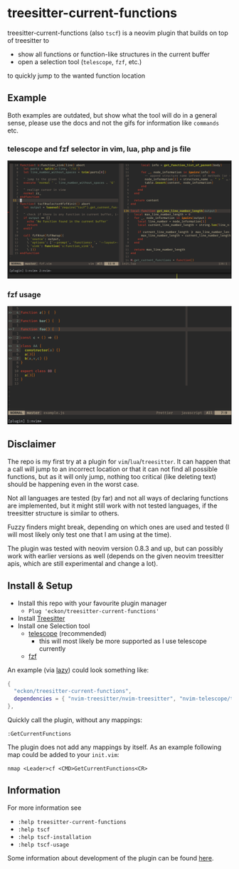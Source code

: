 # treesitter-current-functions

treesitter-current-functions (also `tscf`) is a neovim plugin that builds on top of treesitter to

* show all functions or function-like structures in the current buffer
* open a selection tool (`telescope`, `fzf`, etc.)

to quickly jump to the wanted function location


## Example
Both examples are outdated, but show what the tool will do in a general sense, please use the docs and not the gifs for information like `commands` etc.

### telescope and fzf selector in vim, lua, php and js file
![Example Usage of treesitter-current-functions](./tscf-example.gif)

### fzf usage
![Example Usage of treesitter-current-functions 2](./tscf-example2.gif)


## Disclaimer

The repo is my first try at a plugin for `vim`/`lua`/`treesitter`.
It can happen that a call will jump to an incorrect location or that it can not find all possible functions,
but as it will only jump, nothing too critical (like deleting text) should be happening even in the worst case.

Not all languages are tested (by far) and not all ways of declaring functions are implemented, but it might still work with not tested languages, if the treesitter structure is similar to others.

Fuzzy finders might break, depending on which ones are used and tested (I will most likely only test one that I am using at the time).

The plugin was tested with neovim version 0.8.3 and up, but can possibly work with earlier versions as well (depends on the given neovim treesitter apis, which are still experimental and change a lot).


## Install & Setup

* Install this repo with your favourite plugin manager
  * `Plug 'eckon/treesitter-current-functions'`
* Install [Treesitter](https://github.com/nvim-treesitter/nvim-treesitter)
* Install one Selection tool
  * [telescope](https://github.com/nvim-telescope/telescope.nvim) (recommended)
    * this will most likely be more supported as I use telescope currently
  * [fzf](https://github.com/junegunn/fzf.vim)

An example (via [lazy](https://github.com/folke/lazy.nvim)) could look something like:
```lua
{
  "eckon/treesitter-current-functions",
  dependencies = { "nvim-treesitter/nvim-treesitter", "nvim-telescope/telescope.nvim" },
},
```

Quickly call the plugin, without any mappings:
```vim
:GetCurrentFunctions
```

The plugin does not add any mappings by itself.
As an example following map could be added to your `init.vim`:
```vim
nmap <Leader>cf <CMD>GetCurrentFunctions<CR>
```

## Information

For more information see
* `:help treesitter-current-functions`
* `:help tscf`
* `:help tscf-installation`
* `:help tscf-usage`

Some information about development of the plugin can be found [here](./DEVELOPMENT.md).
